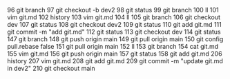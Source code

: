    96  git branch
   97  git checkout -b dev2
   98  git status
   99  git branch
  100  ll
  101  vim git.md
  102  history
  103  vim git.md
  104  ll
  105  git branch
  106  git checkout dev
  107  git status
  108  git checkout dev2
  109  git status
  110  git add git.md
  111  git commit -m "add git.md"
  112  git status
  113  git checkout dev
  114  git status
  147  git branch
  148  git push origin main
  149  git pull origin main
  150  git config pull.rebase false
  151  git pull origin main
  152  ll
  153  git branch
  154  cat git.md
  155  vim git.md
  156  git push origin main
  157  git status
  158  git add git.md
  206  history
  207  vim git.md
  208  git add git.md
  209  git commit -m "update git.md in dev2"
  210  git checkout main
